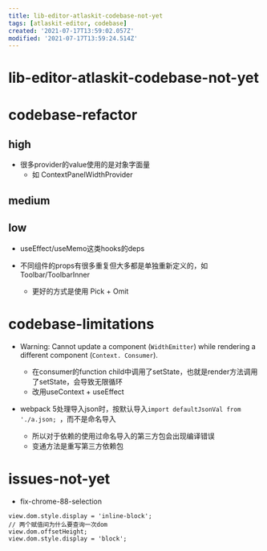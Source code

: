 ```yaml
---
title: lib-editor-atlaskit-codebase-not-yet
tags: [atlaskit-editor, codebase]
created: '2021-07-17T13:59:02.057Z'
modified: '2021-07-17T13:59:24.514Z'
---
```


# lib-editor-atlaskit-codebase-not-yet


# codebase-refactor

## high

- 很多provider的value使用的是对象字面量
  - 如 ContextPanelWidthProvider

## medium

## low

- useEffect/useMemo这类hooks的deps

- 不同组件的props有很多重复但大多都是单独重新定义的，如Toolbar/ToolbarInner
  - 更好的方式是使用 Pick + Omit
# codebase-limitations
- Warning: Cannot update a component (`WidthEmitter`) while rendering a different component (`Context. Consumer`).
  - 在consumer的function child中调用了setState，也就是render方法调用了setState，会导致无限循环
  - 改用useContext + useEffect

- webpack 5处理导入json时，按默认导入`import defaultJsonVal from './a.json; `，而不是命名导入
  - 所以对于依赖的使用过命名导入的第三方包会出现编译错误
  - 变通方法是重写第三方依赖包
# issues-not-yet
- fix-chrome-88-selection

```JS
view.dom.style.display = 'inline-block';
// 两个赋值间为什么要查询一次dom
view.dom.offsetHeight;
view.dom.style.display = 'block';
```
